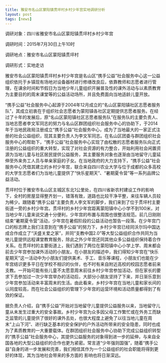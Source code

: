 ```yaml
---
title: 雅安市名山区蒙阳镇贯坪村乡村少年宫实地调研分析
layout: post
tags: [news] 
---
```

调研对象：四川省雅安市名山区蒙阳镇贯坪村乡村少年宫

调研时间：2015年7月30日上午10时

调研地点：雅安市名山区蒙阳镇贯坪村

调研形式：实地走访

雅安市名山区蒙阳镇贯坪村乡村少年宫是名山区“携手公益”社会服务中心这一公益组织依托于乡镇现有场地对设备器材进行修缮改良后，依靠教师和志愿者进行管理，在课余时间和节假日为当地少年儿童组织开展普及性的课外活动与以素质教育为主要目的的周末课堂等的公益活动场所，并且免费面向当地适龄儿童开放。

“携手公益”社会服务中心起源于2004年12月成立的“名山区蒙阳镇社区志愿者服务队”，其成立初衷在于组织社会志愿者为蒙阳镇各社区定期提供志愿者服务。在经过了十年的发展后，原“名山区蒙阳镇社区志愿者服务队”在服务队的主要负责人、当地志愿者李文军同志的努力与名山区群团组织社会服务中心的协助下，于2014年于当地民政局注册成立“携手公益”社会服务中心，成为了当地最大的一家正式注册的社会公益组织，现其主要负责人为李文军同志。在名山区团委与群团组织社会服务中心的帮助下，“携手公益”社会服务中心实现了由松散的志愿者服务队向正式注册的公益组织的重大转型，实现了对社会资源的有力整合，开始利用社会闲置资源为当地儿童与社区居民提供公益服务，其主要服务对象也逐渐由当地留守儿童延伸至外来务工人员与单亲家庭的子女。在当地政府的大力支持下，“携手公益”社会服务中心凭借其建立的乡村少年宫，联合来自四川农业大学与位于成都的众多高校的大学生志愿者们为当地儿童提供了“快乐星期天”、“暑期夏令营”等一系列品牌公益活动。

贯坪村位于雅安市名山区主城区东北1公里处，在四川省新农村建设工作的影响下，全村的房屋显得整齐划一，错落有致，道路也比较干净平整，来往车辆人员较为稀少。跟随着“携手公益”主要负责人李文军的脚步，我们来到了位于贯坪村主要街道一旁的乡村少年宫。贯坪村的乡村少年宫距离蒙阳镇中心小学不到100米，对当地少年儿童来说交通十分便利，少年宫的布置与周围也很整洁规范。前几日刚刚结束“暑期夏令营”活动，少年宫在暑假阶段的公益活动也暂告一段落。在少年宫门口的标志牌上我们注意到在“携手公益”的努力下，乡村少年宫已经同沃尔玛中国达成合作成立了“沃盛关爱之家”，并同“支教中国2.0”等大型公益组织合作共同为当地儿童提供远程课堂教育服务，除此之外少年宫还同其他众多公益组织保持着合作关系。在贯坪村的主要街道上，我们遇到了两位在蒙阳镇中心小学上学、周末都会前去少年宫参加课外活动的小朋友。在小朋友的描述中，我们得知少年宫在“快乐星期天”这一活动中为小朋友们提供美术、手工、音乐等课程，小朋友们也能在少年宫结识更多平日在学校不相识的伙伴，也不时有来自附近高校的校园志愿者前来支教。一开始可能有些儿童不太愿意周末前往乡村少年宫参加活动，但在家长的要求下去参加过一次少年宫举办的活动后，大部分小朋友坚持了下来，并日渐乐意到少年宫参加活动来丰富周末的生活。由此看来，乡村少年宫在当地儿童和家长间的认同度较高，而在社会公益组织的管理下少年宫的运营环境和活动质量都得到了有效的保证。

据负责人介绍，自“携手公益”开始对当地留守儿童提供公益服务以来，当地留守儿童从未发生过重大的安全事故。乡村少年宫为众多因父母工作繁忙或在外务工而缺乏监管的儿童提供了很好的课外去处，也很大程度上避免了以往当地儿童在周末“上山下河”、进行缺乏基本的安全保护的户外活动所带来的安全隐患，同时也成为了素质教育的一大重要载体。在群团组织社会服务中心协助下完成公益组织转型的“携手公益”社会服务中心，其提供公益服务的对象得到进一步的延伸，与来自全国各地的大型公益组织的合作也更为紧密。常言道“少年强则国强”，随着“携手公益”自身的进一步发展和完善，我们相信其作为一个公益组织的社会职能将得到更好的体现，其为当地社会带来的多方面的 影响也将日渐深远。
